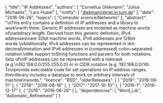 {
    "title": "IP Addresses",
    "authors": [
        "Cornelius Diekmann",
        "Julius Michaelis",
        "Lars Hupel"
    ],
    "notify": [
        "diekmann@net.in.tum.de"
    ],
    "date": "2016-06-28",
    "topics": [
        "Computer science/Networks"
    ],
    "abstract": "\nThis entry contains a definition of IP addresses and a library to work\nwith them.  Generic IP addresses are modeled as machine words of\narbitrary length. Derived from this generic definition, IPv4 addresses\nare 32bit machine words, IPv6 addresses are 128bit words.\nAdditionally, IPv4 addresses can be represented in dot-decimal\nnotation and IPv6 addresses in (compressed) colon-separated notation.\nWe support toString functions and parsers for both notations. Sets of\nIP addresses can be represented with a netmask (e.g.\n192.168.0.0/255.255.0.0) or in CIDR notation (e.g. 192.168.0.0/16). To\nprovide executable code for set operations on IP address ranges, the\nlibrary includes a datatype to work on arbitrary intervals of machine\nwords.",
    "licence": "BSD",
    "olderReleases": [
        {
            "2019": "2019-06-11"
        },
        {
            "2018": "2018-08-16"
        },
        {
            "2017": "2017-10-10"
        },
        {
            "2016-1": "2016-12-17"
        },
        {
            "2016": "2016-06-28"
        }
    ],
    "dependencies": [
        "Word_Lib",
        "Automatic_Refinement"
    ]
}